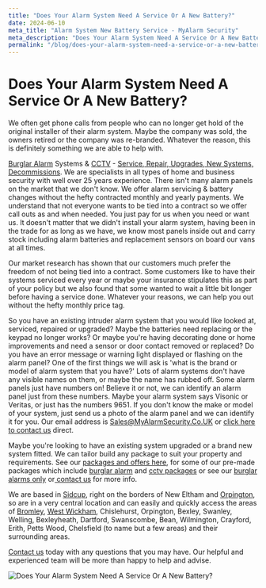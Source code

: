 ```yaml
---
title: "Does Your Alarm System Need A Service Or A New Battery?"
date: 2024-06-10
meta_title: "Alarm System New Battery Service - MyAlarm Security"
meta_description: "Does Your Alarm System Need A Service Or A New Battery? Orpington, Bromley, Sevenoaks, Greenwich, Bexley, Dartford, Gravesend. Contact us 020 8302 4065"
permalink: "/blog/does-your-alarm-system-need-a-service-or-a-new-battery/"
---
```


# Does Your Alarm System Need A Service Or A New Battery? 

We often get phone calls from people who can no longer get hold of the original installer of their alarm system. Maybe the company was sold, the owners retired or the company was re-branded. Whatever the reason, this is definitely something we are able to help with.

[Burglar Alarm](/categories/burglar-alarms/) Systems & [CCTV](/categories/cctv/) - [Service, Repair, Upgrades, New Systems, Decommissions](/categories/servicing-and-repairs/). We are specialists in all types of home and business security with well over 25 years experience. There isn\'t many alarm panels on the market that we don\'t know. We offer alarm servicing & battery changes without the hefty contracted monthly and yearly payments. We understand that not everyone wants to be tied into a contract so we offer call outs as and when needed. You just pay for us when you need or want us. It doesn\'t matter that we didn\'t install your alarm system, having been in the trade for as long as we have, we know most panels inside out and carry stock including alarm batteries and replacement sensors on board our vans at all times.

Our market research has shown that our customers much prefer the freedom of not being tied into a contract. Some customers like to have their systems serviced every year or maybe your insurance stipulates this as part of your policy but we also found that some wanted to wait a little bit longer before having a service done. Whatever your reasons, we can help you out without the hefty monthly price tag.

So you have an existing intruder alarm system that you would like looked at, serviced, repaired or upgraded? Maybe the batteries need replacing or the keypad no longer works? Or maybe you\'re having decorating done or home improvements and need a sensor or door contact removed or replaced? Do you have an error message or warning light displayed or flashing on the alarm panel? One of the first things we will ask is \'what is the brand or model of alarm system that you have?\' Lots of alarm systems don\'t have any visible names on them, or maybe the name has rubbed off. Some alarm panels just have numbers on! Believe it or not, we can identify an alarm panel just from these numbers. Maybe your alarm system says Visonic or Veritas, or just has the numbers 9651. If you don't know the make or model of your system, just send us a photo of the alarm panel and we can identify it for you. Our email address is Sales@MyAlarmSecurity.Co.UK or [click here to contact us](/contact/) direct.

Maybe you're looking to have an existing system upgraded or a brand new system fitted. We can tailor build any package to suit your property and requirements. See our [packages and offers here](/categories/special-offers/), for some of our pre-made packages which include [burglar alarm](/categories/burglar-alarms/) and [cctv packages](/categories/cctv/) or see our [burglar alarms only](/categories/burglar-alarms/) or[ contact us](/contact/) for more info.

We are based in [Sidcup](/pages/sidcup/), right on the borders of New Eltham and [Orpington](/pages/orpington/), so are in a very central location and can easily and quickly access the areas of [Bromley](/pages/bromley/), [West Wickham](/pages/west-wickham/), Chislehurst, Orpington, Bexley, Swanley, Welling, Bexleyheath, Dartford, Swanscombe, Bean, Wilmington, Crayford, Erith, Petts Wood, Chelsfield (to name but a few areas) and their surrounding areas.

[Contact us](/contact/) today with any questions that you may have. Our helpful and experienced team will be more than happy to help and advise.

![Does Your Alarm System Need A Service Or A New Battery?](https://res.cloudinary.com/kbs/image/upload/)